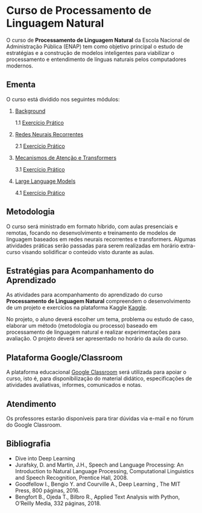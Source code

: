 # Curso de Processamento de Linguagem Natural

O curso de **Processamento de Linguagem Natural** da Escola Nacional de Administração Pública (ENAP) tem como objetivo principal o estudo de estratégias e a construção de modelos inteligentes para viabilizar o processamento e entendimento de línguas naturais pelos computadores modernos.

## Ementa

O curso está dividido nos seguintes módulos:

1. [Background](background/README.md)

   1.1 [Exercício Prático](https://www.kaggle.com/t/50aaa286e06347958ebf4e0f1c2a6abd)

2. [Redes Neurais Recorrentes](rnn/README.md)

   2.1 [Exercício Prático](rnn/ex.md)

3. [Mecanismos de Atenção e Transformers](atention/README.md)

   3.1 [Exercício Prático](atention/ex.md)

4. [Large Language Models](llms/README.md)

   4.1 [Exercício Prático](llms/ex.md)

## Metodologia

O curso será ministrado em formato híbrido, com aulas presenciais e remotas, focando no desenvolvimento e treinamento de modelos de linguagem baseados em redes neurais recorrentes e transformers. Algumas atividades práticas serão passadas para serem realizadas em horário extra-curso visando solidificar o conteúdo visto durante as aulas.

## Estratégias para Acompanhamento do Aprendizado

As atividades para acompanhamento do aprendizado do curso **Processamento de Linguagem Natural** compreendem o desenvolvimento de um projeto e exercícios na plataforma Kaggle [Kaggle](http://www.kaggle.com).

No projeto, o aluno deverá escolher um tema, problema ou estudo de caso, elaborar um método (metodologia ou processo) baseado em processamento de linguagem natural e realizar experimentações para avaliação. O projeto deverá ser apresentado no horário da aula do curso.

## Plataforma Google/Classroom

A plataforma educacional [Google Classroom](https://classroom.google.com/c/NjcwMjAxOTE5NDQ5) será utilizada para apoiar o curso, isto é, para disponibilização do material didático, especificações de atividades avaliativas, informes, comunicados e notas.

## Atendimento

Os professores estarão disponíveis para tirar dúvidas via e-mail e no fórum do Google Classroom.

## Bibliografia

- Dive into Deep Learning
- Jurafsky, D. and Martin, J.H., Speech and Language Processing: An Introduction to Natural Language Processing, Computational Linguistics and Speech Recognition, Prentice Hall, 2008.
- Goodfellow I., Bengio Y. and Courville A., Deep Learning , The MIT Press, 800 páginas, 2016.
- Bengfort B., Ojeda T., Bilbro R., Applied Text Analysis with Python, O’Reilly Media, 332 páginas, 2018.

